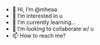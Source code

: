 - 👋 Hi, I’m @mheaa
- 👀 I’m interested in u
- 🌱 I’m currently learning...
- 💞️ I’m looking to collaborate  w/ u
- 📫 How to reach me?
